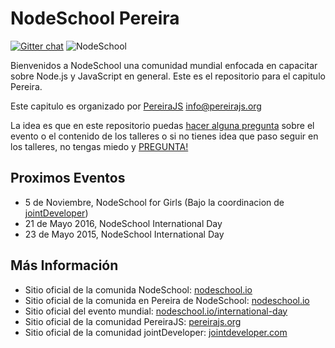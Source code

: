 # NodeSchool Pereira
[![Gitter chat](https://badges.gitter.im/Join%20Chat.svg)](https://gitter.im/pereirajs/pagina)
![NodeSchool](http://nodeschool.io/images/schoolhouse.svg)

Bienvenidos a NodeSchool una comunidad mundial enfocada en capacitar sobre Node.js y JavaScript en general. Este es el repositorio para el capitulo Pereira.

Este capitulo es organizado por [PereiraJS](https.//pereirajs.org) [info@pereirajs.org](info@pereirajs.org)

La idea es que en este repositorio puedas [hacer alguna pregunta](https://github.com/nodeschool/pereira/issues/new) sobre el evento o el contenido de los talleres o si no tienes idea que paso seguir en los talleres, no tengas miedo y [PREGUNTA!](https://github.com/nodeschool/pereira/issues/new)

## Proximos Eventos

 * 5 de Noviembre, NodeSchool for Girls (Bajo la coordinacion de [jointDeveloper](http://jointdeveloper.com/))
 * 21 de Mayo 2016, NodeSchool International Day
 * 23 de Mayo 2015, NodeSchool International Day

## Más Información
 * Sitio oficial de la comunida NodeSchool: [nodeschool.io](http://nodeschool.io)
 * Sitio oficial de la comunida en Pereira de NodeSchool: [nodeschool.io](http://nodeschool.io/pereira)
 * Sitio oficial del evento mundial: [nodeschool.io/international-day](http://nodeschool.io/international-day/)
 * Sitio oficial de la comunidad PereiraJS: [pereirajs.org](https://pereirajs.org)
 * Sitio oficial de la comunidad jointDeveloper: [jointdeveloper.com](http://jointdeveloper.com/)
